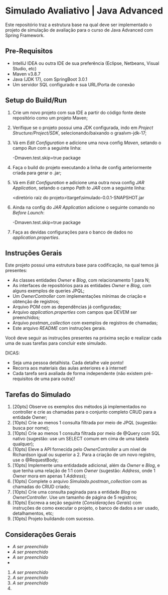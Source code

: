 # Simulado Avaliativo | Java Advanced

Este repositório traz a estrutura base na qual deve ser implementado o projeto de simulação de avaliação para o curso de Java Advanced com Spring Framework.

## Pre-Requisitos

- IntelliJ IDEA ou outra IDE de sua preferência (Eclipse, Netbeans, Visual Studio, etc)
- Maven v3.8.7
- Java (JDK 17), com SpringBoot 3.0.1
- Um servidor SQL configurado e sua URL/Porta de conexão

## Setup do Build/Run

1. Crie um novo projeto com sua IDE a partir do código fonte deste repositório como um projeto Maven;
2. Verifique se o projeto possui uma JDK configurada, indo em *Project Structure/Project/SDK*, selecionando/baixando o graalvm-jdk-17;
3. Vá em *Edit Configuration* e adicione uma nova config *Maven*, setando o campo *Run* com a seguinte linha:


    -Dmaven.test.skip=true package

5. Faça o build do projeto executando a linha de config anteriormente criada para gerar o .jar;
5. Vá em *Edit Configuration* e adicione uma outra nova config *JAR Application*, setando o campo *Path to JAR* com a seguinte linha:


    <diretório raíz do projeto>\target\simulado-0.0.1-SNAPSHOT.jar

7. Ainda na config do *JAR Application* adicione o seguinte comando no *Before Launch*:


    -Dmaven.test.skip=true package

8. Faça as devidas configurações para o banco de dados no *application.properties*.

## Instruções Gerais

Este projeto possui uma estrutura base para codificação, na qual temos já presentes:

- As classes entidades *Owner* e *Blog*, com relacionamento 1 para N;
- As interfaces de repositórios para as entidades *Owner* e *Blog*, com alguns exemplos de queries JPQL;
- Um *OwnerController* com implementações mínimas de criação e obtenção de registros;
- Arquivo POM com as dependências já configuradas;
- Arquivo *application.properties* com campos que DEVEM ser preenchidos;
- Arquivo *postman_collection* com exemplos de registros de chamadas;
- Este arquivo *README* com instruções gerais.

Você deve seguir as instruções presentes na próxima seção e realizar cada uma de suas tarefas para concluir este simulado.

DICAS:
- Seja uma pessoa detalhista. Cada detalhe vale ponto!
- Recorra aos materiais das aulas anteriores e à internet!
- Cada tarefa será avaliada de forma independente (não existem pré-requisitos de uma para outra)!

## Tarefas do Simulado

1. [20pts] Observe os exemplos dos métodos já implementados no controller e crie as chamadas para o conjunto completo CRUD para a entidade Owner;
2. [10pts] Crie ao menos 1 consulta filtrada por meio de JPQL (sugestão: busca por nome);
3. [10pts] Crie ao menos 1 consulta filtrada por meio de @Query com SQL nativo (sugestão: use um SELECT comum em cima de uma tabela qualquer);
4. [10pts] Eleve a API fornecida pelo *OwnerController* a um nível de Richardson igual ou superior a 2. Para a criação de um novo registro, use o @RequestBody;
5. [10pts] Implemente uma entidadade adicional, além da *Owner* e *Blog*, e que tenha uma relação de 1:1 com *Owner* (sugestão: *Address*, onde 1 *Owner* mora em apenas 1 *Address*);
6. [10pts] Complete o arquivo *Simulado.postman_collection* com as chamadas do CRUD criado;
7. [10pts] Crie uma consulta paginada para a entidade *Blog* no *OwnerController*. Use um tamanho de página de 5 registros;
8. [10pts] Escreva a seção seguinte (*Considerações Gerais*) com instruções de como executar o projeto, o banco de dados a ser usado, detalhamentos, etc;
9. [10pts] Projeto buildando com sucesso.

## Considerações Gerais

- *A ser preenchido*
- *A ser preenchido*
- *A ser preenchido*
- 

1. *A ser preenchido*
2. *A ser preenchido*
3. *A ser preenchido*
4. 
